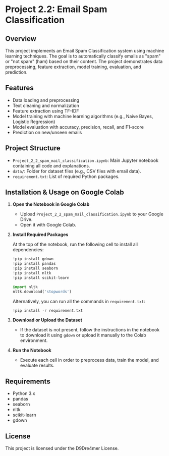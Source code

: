 # Project 2.2: Email Spam Classification

## Overview

This project implements an Email Spam Classification system using machine learning techniques. The goal is to automatically classify emails as "spam" or "not spam" (ham) based on their content. The project demonstrates data preprocessing, feature extraction, model training, evaluation, and prediction.

## Features

- Data loading and preprocessing
- Text cleaning and normalization
- Feature extraction using TF-IDF
- Model training with machine learning algorithms (e.g., Naive Bayes, Logistic Regression)
- Model evaluation with accuracy, precision, recall, and F1-score
- Prediction on new/unseen emails

## Project Structure

- `Project_2_2_spam_mail_classification.ipynb`: Main Jupyter notebook containing all code and explanations.
- `data/`: Folder for dataset files (e.g., CSV files with email data).
- `requirement.txt`: List of required Python packages.

## Installation & Usage on Google Colab

1. **Open the Notebook in Google Colab**

   - Upload `Project_2_2_spam_mail_classification.ipynb` to your Google Drive.
   - Open it with Google Colab.

2. **Install Required Packages**

   At the top of the notebook, run the following cell to install all dependencies:

   ```python
   !pip install gdown
   !pip install pandas
   !pip install seaborn
   !pip install nltk
   !pip install scikit-learn

   import nltk
   nltk.download('stopwords')
   ```

   Alternatively, you can run all the commands in `requirement.txt`:

   ```python
   !pip install -r requirement.txt
   ```

3. **Download or Upload the Dataset**

   - If the dataset is not present, follow the instructions in the notebook to download it using `gdown` or upload it manually to the Colab environment.

4. **Run the Notebook**

   - Execute each cell in order to preprocess data, train the model, and evaluate results.

## Requirements

- Python 3.x
- pandas
- seaborn
- nltk
- scikit-learn
- gdown

## License

This project is licensed under the D9Dre4mer License.